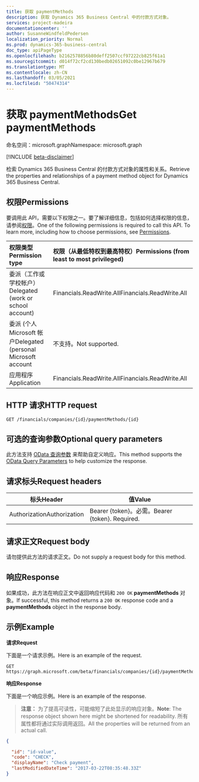 ```yaml
---
title: 获取 paymentMethods
description: 获取 Dynamics 365 Business Central 中的付款方式对象。
services: project-madeira
documentationcenter: ''
author: SusanneWindfeldPedersen
localization_priority: Normal
ms.prod: dynamics-365-business-central
doc_type: apiPageType
ms.openlocfilehash: b2162578856b80deff2507ccf97222cb825f61a1
ms.sourcegitcommit: d014f72cf2cd130bedb02651092c0be12967b679
ms.translationtype: MT
ms.contentlocale: zh-CN
ms.lasthandoff: 03/05/2021
ms.locfileid: "50474314"
---
```

# <a name="get-paymentmethods"></a><span data-ttu-id="eda8d-103">获取 paymentMethods</span><span class="sxs-lookup"><span data-stu-id="eda8d-103">Get paymentMethods</span></span>

<span data-ttu-id="eda8d-104">命名空间：microsoft.graph</span><span class="sxs-lookup"><span data-stu-id="eda8d-104">Namespace: microsoft.graph</span></span>

[!INCLUDE [beta-disclaimer](../../includes/beta-disclaimer.md)]

<span data-ttu-id="eda8d-105">检索 Dynamics 365 Business Central 的付款方式对象的属性和关系。</span><span class="sxs-lookup"><span data-stu-id="eda8d-105">Retrieve the properties and relationships of a payment method object for Dynamics 365 Business Central.</span></span>

## <a name="permissions"></a><span data-ttu-id="eda8d-106">权限</span><span class="sxs-lookup"><span data-stu-id="eda8d-106">Permissions</span></span>
<span data-ttu-id="eda8d-p101">要调用此 API，需要以下权限之一。要了解详细信息，包括如何选择权限的信息，请参阅[权限](/graph/permissions-reference)。</span><span class="sxs-lookup"><span data-stu-id="eda8d-p101">One of the following permissions is required to call this API. To learn more, including how to choose permissions, see [Permissions](/graph/permissions-reference).</span></span>

|<span data-ttu-id="eda8d-109">权限类型</span><span class="sxs-lookup"><span data-stu-id="eda8d-109">Permission type</span></span> |<span data-ttu-id="eda8d-110">权限（从最低特权到最高特权）</span><span class="sxs-lookup"><span data-stu-id="eda8d-110">Permissions (from least to most privileged)</span></span>|
|:---------------|:------------------------------------------|
|<span data-ttu-id="eda8d-111">委派（工作或学校帐户）</span><span class="sxs-lookup"><span data-stu-id="eda8d-111">Delegated (work or school account)</span></span>|<span data-ttu-id="eda8d-112">Financials.ReadWrite.All</span><span class="sxs-lookup"><span data-stu-id="eda8d-112">Financials.ReadWrite.All</span></span> |
|<span data-ttu-id="eda8d-113">委派 (个人 Microsoft 帐户</span><span class="sxs-lookup"><span data-stu-id="eda8d-113">Delegated (personal Microsoft account</span></span>|<span data-ttu-id="eda8d-114">不支持。</span><span class="sxs-lookup"><span data-stu-id="eda8d-114">Not supported.</span></span>|
|<span data-ttu-id="eda8d-115">应用程序</span><span class="sxs-lookup"><span data-stu-id="eda8d-115">Application</span></span>|<span data-ttu-id="eda8d-116">Financials.ReadWrite.All</span><span class="sxs-lookup"><span data-stu-id="eda8d-116">Financials.ReadWrite.All</span></span>|

## <a name="http-request"></a><span data-ttu-id="eda8d-117">HTTP 请求</span><span class="sxs-lookup"><span data-stu-id="eda8d-117">HTTP request</span></span>

```
GET /financials/companies/{id}/paymentMethods/{id}
```

## <a name="optional-query-parameters"></a><span data-ttu-id="eda8d-118">可选的查询参数</span><span class="sxs-lookup"><span data-stu-id="eda8d-118">Optional query parameters</span></span>
<span data-ttu-id="eda8d-119">此方法支持 [OData 查询参数](/graph/query-parameters) 来帮助自定义响应。</span><span class="sxs-lookup"><span data-stu-id="eda8d-119">This method supports the [OData Query Parameters](/graph/query-parameters) to help customize the response.</span></span>

## <a name="request-headers"></a><span data-ttu-id="eda8d-120">请求标头</span><span class="sxs-lookup"><span data-stu-id="eda8d-120">Request headers</span></span>
|<span data-ttu-id="eda8d-121">标头</span><span class="sxs-lookup"><span data-stu-id="eda8d-121">Header</span></span>         |<span data-ttu-id="eda8d-122">值</span><span class="sxs-lookup"><span data-stu-id="eda8d-122">Value</span></span>                     |
|---------------|--------------------------|
|<span data-ttu-id="eda8d-123">Authorization</span><span class="sxs-lookup"><span data-stu-id="eda8d-123">Authorization</span></span>  |<span data-ttu-id="eda8d-p102">Bearer {token}。必需。</span><span class="sxs-lookup"><span data-stu-id="eda8d-p102">Bearer {token}. Required.</span></span> |

## <a name="request-body"></a><span data-ttu-id="eda8d-126">请求正文</span><span class="sxs-lookup"><span data-stu-id="eda8d-126">Request body</span></span>
<span data-ttu-id="eda8d-127">请勿提供此方法的请求正文。</span><span class="sxs-lookup"><span data-stu-id="eda8d-127">Do not supply a request body for this method.</span></span>

## <a name="response"></a><span data-ttu-id="eda8d-128">响应</span><span class="sxs-lookup"><span data-stu-id="eda8d-128">Response</span></span>
<span data-ttu-id="eda8d-129">如果成功，此方法在响应正文中返回响应代码和 `200 OK` **paymentMethods** 对象。</span><span class="sxs-lookup"><span data-stu-id="eda8d-129">If successful, this method returns a `200 OK` response code and a **paymentMethods** object in the response body.</span></span>

## <a name="example"></a><span data-ttu-id="eda8d-130">示例</span><span class="sxs-lookup"><span data-stu-id="eda8d-130">Example</span></span>

<span data-ttu-id="eda8d-131">**请求**</span><span class="sxs-lookup"><span data-stu-id="eda8d-131">**Request**</span></span>

<span data-ttu-id="eda8d-132">下面是一个请求示例。</span><span class="sxs-lookup"><span data-stu-id="eda8d-132">Here is an example of the request.</span></span>
```http
GET https://graph.microsoft.com/beta/financials/companies/{id}/paymentMethods/{id}
```

<span data-ttu-id="eda8d-133">**响应**</span><span class="sxs-lookup"><span data-stu-id="eda8d-133">**Response**</span></span>

<span data-ttu-id="eda8d-134">下面是一个响应示例。</span><span class="sxs-lookup"><span data-stu-id="eda8d-134">Here is an example of the response.</span></span> 

> <span data-ttu-id="eda8d-135">**注意：** 为了提高可读性，可能缩短了此处显示的响应对象。</span><span class="sxs-lookup"><span data-stu-id="eda8d-135">**Note**: The response object shown here might be shortened for readability.</span></span> <span data-ttu-id="eda8d-136">所有属性都将通过实际调用返回。</span><span class="sxs-lookup"><span data-stu-id="eda8d-136">All the properties will be returned from an actual call.</span></span>

```json
{

  "id": "id-value",
  "code": "CHECK",
  "displayName": "Check payment",
  "lastModifiedDateTime": "2017-03-22T08:35:48.33Z"
}
```




